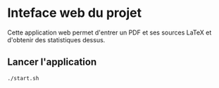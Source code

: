 # Inteface web du projet

Cette application web permet d'entrer un PDF et ses sources LaTeX et d'obtenir des statistiques dessus.

## Lancer l'application

```bash
./start.sh
```

